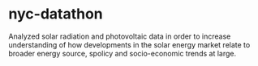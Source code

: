 # nyc-datathon
Analyzed solar radiation and photovoltaic data in order to increase understanding of how developments in the solar energy market relate to broader energy source, spolicy and socio-economic trends at large.
